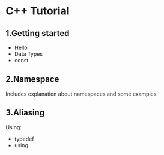 # C++ Tutorial

## 1.Getting started
- Hello
- Data Types
- const

## 2.Namespace
Includes explanation about namespaces and some examples.

## 3.Aliasing
Using:
- typedef
- using